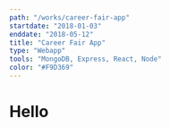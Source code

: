 ```yaml
---
path: "/works/career-fair-app"
startdate: "2018-01-03"
enddate: "2018-05-12"
title: "Career Fair App"
type: "Webapp"
tools: "MongoDB, Express, React, Node"
color: "#F9D369"
---
```


# Hello